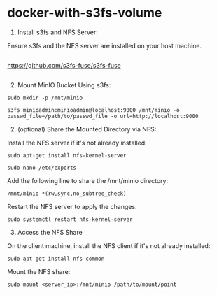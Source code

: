 # docker-with-s3fs-volume
1. Install s3fs and NFS Server:

Ensure s3fs and the NFS server are installed on your host machine.

```console

```

https://github.com/s3fs-fuse/s3fs-fuse

```console

```

2. Mount MinIO Bucket Using s3fs:

```console
sudo mkdir -p /mnt/minio

s3fs minioadmin:minioadmin@localhost:9000 /mnt/minio -o passwd_file=/path/to/passwd_file -o url=http://localhost:9000 

```

2. (optional) Share the Mounted Directory via NFS:

Install the NFS server if it's not already installed:
```console
sudo apt-get install nfs-kernel-server

sudo nano /etc/exports

```

Add the following line to share the /mnt/minio directory:
```text
/mnt/minio *(rw,sync,no_subtree_check)
```

Restart the NFS server to apply the changes:

```console
sudo systemctl restart nfs-kernel-server
```

3. Access the NFS Share

On the client machine, install the NFS client if it's not already installed:

```console
sudo apt-get install nfs-common
```

Mount the NFS share:
```console
sudo mount <server_ip>:/mnt/minio /path/to/mount/point
```